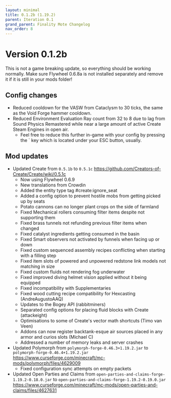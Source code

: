 ```yaml
---
layout: minimal
title: 0.1.2b (1.19.2)
parent: Iteration 0.1
grand_parent: Finality Mote Changelog
nav_order: 8
---
```


# Version 0.1.2b

This is not a game breaking update, so everything should be working normally.
Make sure Flywheel 0.6.8a is not installed separately and remove it if it is still in your mods folder!

## Config changes
- Reduced cooldown for the VASW from Cataclysm to 30 ticks, the same as the Void Forge hammer cooldown.
- Reduced Environment Evaluation Ray count from 32 to 8 due to lag from Sound Physics Remastered while near a large amount of active Create Steam Engines in open air.
  - Feel free to reduce this further in-game with your config by pressing the ` key which is located under your ESC button, usually.

## Mod updates
- Updated Create from `0.5.1b` to `0.5.1c` https://github.com/Creators-of-Create/Create/wiki/0.5.1c
  - Now using Flywheel 0.6.9
  - New translations from Crowdin
  - Added the entity type tag #create:ignore_seat
  - Added a config option to prevent hostile mobs from getting picked up by seats
  - Potato cannons can no longer plant crops on the side of farmland
  - Fixed Mechanical rollers consuming filter items despite not supporting them
  - Fixed brass tunnels not refunding previous filter items when changed
  - Fixed catalyst ingredients getting consumed in the basin
  - Fixed Smart observers not activated by funnels when facing up or down
  - Fixed custom sequenced assembly recipes conflicting when starting with a filling step
  - Fixed item slots of powered and unpowered redstone link models not matching in size
  - Fixed custom fluids not rendering fog underwater
  - Fixed improved diving helmet vision applied without it being equipped
  - Fixed incompatibility with Supplementaries
  - Fixed wood cutting recipe compatibility for Hexcasting (AndreAugustoAAQ)
  - Updates to the Bogey API (rabbitminers)
  - Separated config options for placing fluid blocks with Create (attackeight)
  - Optimisations to some of Create's vector math shortcuts (Timo van Veen)
  - Addons can now register backtank-esque air sources placed in any armor and curios slots (Michael C)
  - Addressed a number of memory leaks and server crashes
- Updated Polymorph from `polymorph-forge-0.46.3+1.19.2.jar` to `polymorph-forge-0.46.4+1.19.2.jar` https://www.curseforge.com/minecraft/mc-mods/polymorph/files/4629009
  - Fixed configuration sync attempts on empty packets
- Updated Open Parties and Claims from `open-parties-and-claims-forge-1.19.2-0.18.0.jar` to `open-parties-and-claims-forge-1.19.2-0.19.0.jar` https://www.curseforge.com/minecraft/mc-mods/open-parties-and-claims/files/4627631